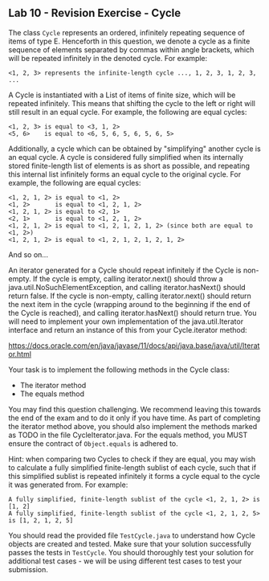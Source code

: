 ## Lab 10 - Revision Exercise - Cycle

The class `Cycle` represents an ordered, infinitely repeating sequence of items of type E. Henceforth in this question, we denote a cycle as a finite sequence of elements separated by commas within angle brackets, which will be repeated infinitely in the denoted cycle. For example:

```
<1, 2, 3> represents the infinite-length cycle ..., 1, 2, 3, 1, 2, 3, ...
```

A Cycle is instantiated with a List of items of finite size, which will be repeated infinitely. This means that shifting the cycle to the left or right will still result in an equal cycle. For example, the following are equal cycles:

```
<1, 2, 3> is equal to <3, 1, 2>
<5, 6>    is equal to <6, 5, 6, 5, 6, 5, 6, 5>
```

Additionally, a cycle which can be obtained by "simplifying" another cycle is an equal cycle. A cycle is considered fully simplified when its internally stored finite-length list of elements is as short as possible, and repeating this internal list infinitely forms an equal cycle to the original cycle. For example, the following are equal cycles:

```
<1, 2, 1, 2> is equal to <1, 2>
<1, 2>       is equal to <1, 2, 1, 2>
<1, 2, 1, 2> is equal to <2, 1>
<2, 1>       is equal to <1, 2, 1, 2>
<1, 2, 1, 2> is equal to <1, 2, 1, 2, 1, 2> (since both are equal to <1, 2>)
<1, 2, 1, 2> is equal to <1, 2, 1, 2, 1, 2, 1, 2>
```

And so on...

An iterator generated for a Cycle should repeat infinitely if the Cycle is non-empty. If the cycle is empty, calling iterator.next() should throw a java.util.NoSuchElementException, and calling iterator.hasNext() should return false. If the cycle is non-empty, calling iterator.next() should return the next item in the cycle (wrapping around to the beginning if the end of the Cycle is reached), and calling iterator.hasNext() should return true. You will need to implement your own implementation of the java.util.Iterator interface and return an instance of this from your Cycle.iterator method:

https://docs.oracle.com/en/java/javase/11/docs/api/java.base/java/util/Iterator.html

Your task is to implement the following methods in the Cycle class:

* The iterator method
* The equals method 

You may find this question challenging. We recommend leaving this towards the end of the exam and to do it only if you have time.
As part of completing the iterator method above, you should also implement the methods marked as TODO in the file CycleIterator.java. For the equals method, you MUST ensure the contract of `Object.equals` is adhered to.

Hint: when comparing two Cycles to check if they are equal, you may wish to calculate a fully simplified finite-length sublist of each cycle, such that if this simplified sublist is repeated infinitely it forms a cycle equal to the cycle it was generated from. For example:

```
A fully simplified, finite-length sublist of the cycle <1, 2, 1, 2> is    [1, 2]
A fully simplified, finite-length sublist of the cycle <1, 2, 1, 2, 5> is [1, 2, 1, 2, 5]
```

You should read the provided file `TestCycle.java` to understand how Cycle objects are created and tested. Make sure that your solution successfully passes the tests in `TestCycle`. You should thoroughly test your solution for additional test cases - we will be using different test cases to test your submission.
